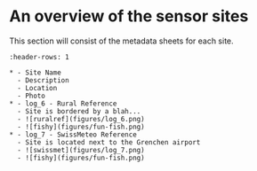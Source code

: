 # An overview of the sensor sites

This section will consist of the metadata sheets for each site.

```{list-table} Reference sites
:header-rows: 1

* - Site Name
  - Description
  - Location
  - Photo
* - log_6 - Rural Reference
  - Site is bordered by a blah...
  - ![ruralref](figures/log_6.png)
  - ![fishy](figures/fun-fish.png)
* - log_7 - SwissMeteo Reference
  - Site is located next to the Grenchen airport
  - ![swissmet](figures/log_7.png)
  - ![fishy](figures/fun-fish.png)
```